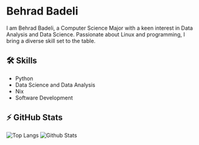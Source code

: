 
# Behrad Badeli
I am Behrad Badeli, a Computer Science Major with a keen interest in Data Analysis and Data Science. Passionate about Linux and programming, I bring a diverse skill set to the table. 

## 🛠️ Skills
- Python
- Data Science and Data Analysis
- Nix
- Software Development

## ⚡ GitHub Stats
![Top Langs](https://github-readme-stats.vercel.app/api/top-langs/?username=L0L1P0P1&show_icons=true&theme=onedark)
![Github Stats](https://github-readme-stats.vercel.app/api?username=L0L1P0P1&show_icons=true&theme=onedark)
